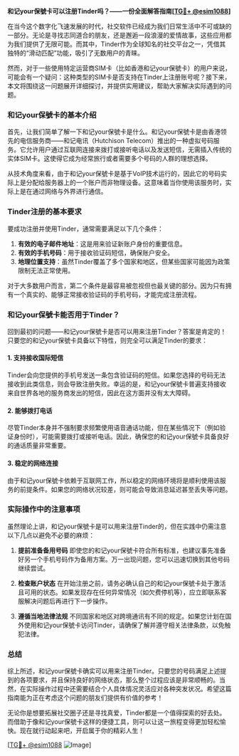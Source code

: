 **和记your保號卡可以注册Tinder吗？——一份全面解答指南[[TG💪+ @esim1088](https://t.me/s/esim1088)]**

在当今这个数字化飞速发展的时代，社交软件已经成为我们日常生活中不可或缺的一部分。无论是寻找志同道合的朋友，还是邂逅一段浪漫的爱情故事，这些应用都为我们提供了无限可能。而其中，Tinder作为全球知名的社交平台之一，凭借其独特的“滑动匹配”功能，吸引了无数用户的青睐。

然而，对于一些使用特定运营商SIM卡（比如香港和记your保號卡）的用户来说，可能会有一个疑问：这种类型的SIM卡是否支持在Tinder上注册账号呢？接下来，本文将围绕这一问题展开详细探讨，并提供实用建议，帮助大家解决实际遇到的问题。

### 和记your保號卡的基本介绍

首先，让我们简单了解一下和记your保號卡是什么。和记your保號卡是由香港领先的电信服务商——和记电讯（Hutchison Telecom）推出的一种虚拟号码服务。它允许用户通过互联网连接来拨打或接听电话以及发送短信，无需插入传统的实体SIM卡。这使得它成为经常旅行或者需要多个号码的人群的理想选择。

从技术角度来看，由于和记your保號卡是基于VoIP技术运行的，因此它的号码实际上是分配给服务器上的一个账户而非物理设备。这意味着当你使用该服务时，实际上是在通过网络与外界进行通信。

### Tinder注册的基本要求

要成功注册并使用Tinder，通常需要满足以下几个条件：
1. **有效的电子邮件地址**：这是用来验证新账户身份的重要信息。
2. **有效的手机号码**：用于接收验证码短信，确保账户安全。
3. **地理位置支持**：虽然Tinder覆盖了多个国家和地区，但某些国家可能因为政策限制无法正常使用。

对于大多数用户而言，第二个条件是最容易被忽视但也最关键的部分。因为只有拥有一个真实的、能够正常接收验证码的手机号码，才能完成注册流程。

### 和记your保號卡能否用于Tinder？

回到最初的问题——和记your保號卡是否可以用来注册Tinder？答案是肯定的！只要您的和记your保號卡具备以下特性，则完全可以满足Tinder的要求：

#### 1. 支持接收国际短信
Tinder会向您提供的手机号发送一条包含验证码的短信。如果您选择的号码无法接收到此类信息，则会导致注册失败。幸运的是，和记your保號卡普遍支持接收来自世界各地的服务商发出的短信，因此在这方面并没有太大障碍。

#### 2. 能够拨打电话
尽管Tinder本身并不强制要求频繁使用语音通话功能，但在某些情况下（例如验证身份时），可能需要拨打或接听电话。因此，确保您的和记your保號卡具备良好的通话质量非常重要。

#### 3. 稳定的网络连接
由于和记your保號卡依赖于互联网工作，所以稳定的网络环境将是顺利使用该服务的前提条件。如果您的网络状况较差，则可能会导致消息延迟甚至丢失等问题。

### 实际操作中的注意事项

虽然理论上讲，和记your保號卡是可以用来注册Tinder的，但在实践中仍需注意以下几点以避免不必要的麻烦：

1. **提前准备备用号码**
   即使您的和记your保號卡符合所有标准，也建议事先准备好另一个手机号码作为备用方案。万一出现问题，您可以迅速切换到其他号码继续尝试。

2. **检查账户状态**
   在开始注册之前，请务必确认自己的和记your保號卡处于激活且可用的状态。如果发现存在任何异常情况（如欠费停机等），应立即联系客服解决问题后再进行下一步操作。

3. **遵循当地法律法规**
   不同国家和地区对跨境通讯有不同的规定。如果您计划在国外使用和记your保號卡访问Tinder，请确保了解并遵守相关法律条款，以免触犯法律。

### 总结

综上所述，和记your保號卡确实可以用来注册Tinder。只要您的号码满足上述提到的各项要求，并且保持良好的网络状态，那么整个过程应该是非常顺畅的。当然，在实际操作过程中还需要结合个人具体情况灵活应对各种突发状况。希望这篇指南能为正在考虑这个问题的朋友们提供有价值的参考！

无论你是想要拓展社交圈子还是寻找真爱，Tinder都是一个值得探索的好去处。而借助于像和记your保號卡这样的便捷工具，则可以让这一旅程变得更加轻松愉快。现在就行动起来吧，开启属于你的精彩人生！

[[TG💪+ @esim1088](https://t.me/s/esim1088) ![Image](https://i.postimg.cc/4NQfJmqS/Snipaste-2025-05-13-00-14-12.png)]